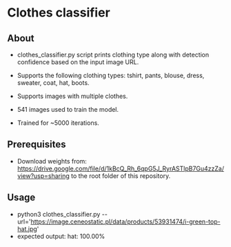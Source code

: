 # Clothes classifier
## About
- clothes_classifier.py script prints clothing type along with detection confidence based on the input image URL.
- Supports the following clothing types: tshirt, pants, blouse, dress, sweater, coat, hat, boots.
- Supports images with multiple clothes.


- 541 images used to train the model.
- Trained for ~5000 iterations.


## Prerequisites
- Download weights from: https://drive.google.com/file/d/1kBcQ_Rh_6qpG5J_RyrASTlpB7Gu4zzZa/view?usp=sharing to the root folder of this repository.

## Usage
- python3 clothes_classifier.py --url='https://image.ceneostatic.pl/data/products/53931474/i-green-top-hat.jpg'
- expected output: hat: 100.00%
